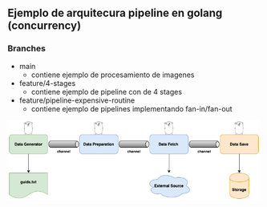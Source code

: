 ## Ejemplo de arquitecura pipeline en golang (concurrency)
### Branches

* main
    * contiene ejemplo de procesamiento de imagenes
* feature/4-stages
  * contiene ejemplo de pipeline con de 4 stages
* feature/pipeline-expensive-routine
  * contiene ejemplo de pipelines implementando fan-in/fan-out

![pipeline](img.png)